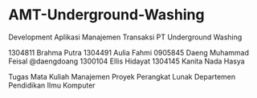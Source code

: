 # AMT-Underground-Washing
Development Aplikasi Manajemen Transaksi PT Underground Washing

1304811 Brahma Putra
1304491 Aulia Fahmi
0905845 Daeng Muhammad Feisal @daengdoang
1300104 Ellis Hidayat
1304145 Kanita Nada Hasya

Tugas Mata Kuliah Manajemen Proyek Perangkat Lunak
Departemen Pendidikan Ilmu Komputer
